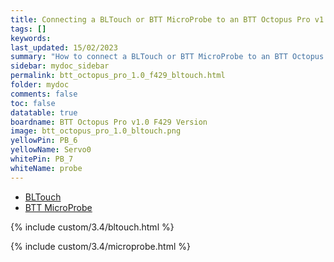 ```yaml
---
title: Connecting a BLTouch or BTT MicroProbe to an BTT Octopus Pro v1.0 F429 Version
tags: []
keywords: 
last_updated: 15/02/2023
summary: "How to connect a BLTouch or BTT MicroProbe to an BTT Octopus Pro v1.0 F429 Version"
sidebar: mydoc_sidebar
permalink: btt_octopus_pro_1.0_f429_bltouch.html
folder: mydoc
comments: false
toc: false
datatable: true
boardname: BTT Octopus Pro v1.0 F429 Version
image: btt_octopus_pro_1.0_bltouch.png
yellowPin: PB_6
yellowName: Servo0
whitePin: PB_7
whiteName: probe
---
```


<ul id="profileTabs" class="nav nav-tabs">
  <li class="active"><a class="noCrossRef" href="#bltouch" data-toggle="tab">BLTouch</a></li>  
	<li><a class="noCrossRef" href="#micro" data-toggle="tab">BTT MicroProbe</a></li>
</ul>
  <div class="tab-content">
<div role="tabpanel" class="tab-pane active" id="bltouch" markdown="1">

{% include custom/3.4/bltouch.html %}

</div>

<div role="tabpanel" class="tab-pane" id="micro" markdown="1">

{% include custom/3.4/microprobe.html %}

</div>

</div>
